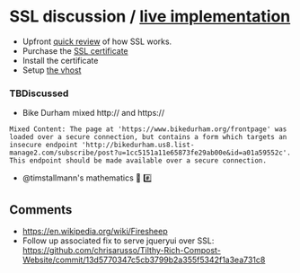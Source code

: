 # SSL discussion / [live implementation](https://www.youtube.com/watch?v=O_HyZ5aW76c)

+ Upfront [quick review](https://www.thawte.com/resources/getting-started/how-ssl-works/) of how SSL works.
+ Purchase the [SSL certificate](https://panel.dreamhost.com/index.cgi?tree=domain.secure&current_step=Index&next_step=View&crt_type=comodo&crt_id=78754)
+ Install the certificate
+ Setup [the vhost](https://www.digitalocean.com/community/tutorials/how-to-set-up-multiple-ssl-certificates-on-one-ip-with-apache-on-ubuntu-12-04)


### TBDiscussed
+ Bike Durham mixed http:// and https:// 

``` Mixed Content: The page at 'https://www.bikedurham.org/frontpage' was loaded over a secure connection, but contains a form which targets an insecure endpoint 'http://bikedurham.us8.list-manage2.com/subscribe/post?u=1cc5151a11e65873fe29ab00e&id=a01a59552c'. This endpoint should be made available over a secure connection. ```
+ @timstallmann's mathematics :1234: :hash: 

## Comments
+ https://en.wikipedia.org/wiki/Firesheep 
+ Follow up associated fix to serve jqueryui over SSL: https://github.com/chrisarusso/Tilthy-Rich-Compost-Website/commit/13d5770347c5cb3799b2a355f5342f1a3ea731c8
